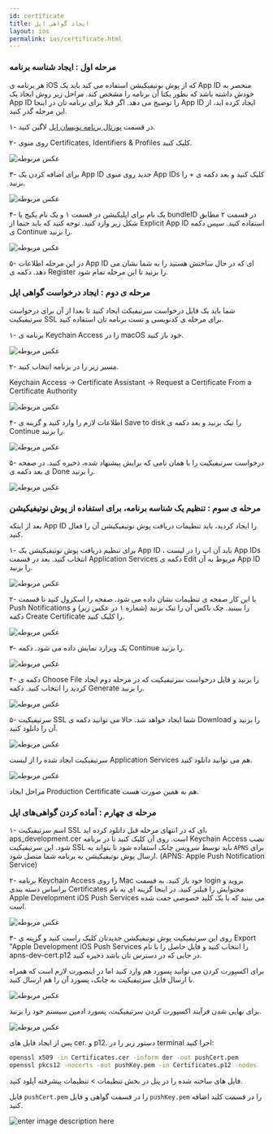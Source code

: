```yaml
---
id: certificate
title: ایجاد گواهی اپل
layout: ios
permalink: ios/certificate.html
---
```

### مرحله اول : ایجاد شناسه برنامه
هر برنامه ی iOS که از پوش نوتیفیکیشن استفاده می کند باید یک App ID منحصر به خودش داشته باشد که بطور یکتا آن برنامه را مشخص کند. مراحل زیر روش ایجاد یک App ID را توضیح می دهد. اگر قبلا برای برنامه تان در اینجا App ID ایجاد کرده اید، از این مرحله گذر کنید.

۱- در قسمت [پورتال برنامه نویسان اپل](https://idmsa.apple.com/IDMSWebAuth/login?appIdKey=891bd3417a7776362562d2197f89480a8547b108fd934911bcbea0110d07f757&path=%2Faccount%2F&rv=1)   لاگین کنید.

۲- روی منوی Certificates, Identifiers & Profiles کلیک کنید.

![عکس مربوطه](http://uupload.ir/files/zvei_selecting_the_module.png.jpg)

۳- برای اضافه کردن یک App ID جدید روی منوی App IDs کلیک کنید و بعد دکمه ی + را بزنید.

![عکس مربوطه](http://bayanbox.ir/view/1490261004272402286/Create-AppID.png.jpg)

۴- یک نام برای اپلیکیشن در قسمت ۱ و یک نام پکیج یا bundleID در قسمت ۲ مطابق شکل زیر وارد کنید. توجه کنید که باید حتما از Explicit App ID استفاده کنید. سپس دکمه ی Continue را بزنید.

![عکس مربوطه](http://uupload.ir/files/0meo_inputing-bundleid.jpg)

۵- در این مرحله اطلاعات App ID ای که در حال ساختش هستید را به شما نشان می دهد. دکمه ی Register را بزنید تا این مرحله تمام شود.

### مرحله ی دوم : ایجاد درخواست گواهی اپل 
شما باید یک فایل درخواست سرتیفیکت ایجاد کنید تا بعدا از آن برای درخواست سرتیفیکیت SSL برای مرحله ی کدنویسی و تست برنامه تان استفاده کنید.

۱- برنامه ی Keychain Access را در macOS خود باز کنید.

![عکس مربوطه](http://bayanbox.ir/view/1779708111711163821/Keychainaccess.png)

۲- مسیر زیر را در برنامه انتخاب کنید.

Keychain Access -> Certificate Assistant -> Request a Certificate From a Certificate Authority

![عکس مربوطه](http://bayanbox.ir/view/7339941578567240303/Request-sert.png)

۴- اطلاعات لازم را وارد کنید و گزینه ی Save to disk را تیک بزنید و بعد دکمه ی Continue را بزنید.

![عکس مربوطه](http://bayanbox.ir/view/3130890332012957922/Savesertdesktope.png)

۵- درخواست سرتیفیکیت را با همان نامی که برایش پیشنهاد شده، ذخیره کنید. در صفحه ی بعد دکمه ی Done را بزنید.

![عکس مربوطه](http://bayanbox.ir/view/3130890332012957922/Savesertdesktope.png)

### مرحله ی سوم : تنظیم یک شناسه برنامه، برای استفاده از پوش نوتیفیکیشن

بعد از اینکه App ID را ایجاد کردید، باید تنظیمات دریافت پوش نوتیفیکیشن آن را فعال کنید.

۱- برای تنظیم دریافت پوش نوتیفیکیشن یک App ID ، باید آن اپ را در لیست App IDs انتخاب کنید. بعد در قسمت Application Services دکمه ی Edit مربوط به آن App ID را بزنید.

![عکس مربوطه](http://bayanbox.ir/view/5680371853899590674/App-settings.png)

۲- با این کار صفحه ی تنظیمات نشان داده می شود. صفحه را اسکرول کنید تا قسمت Push Notifications را ببینید. چک باکس آن را تیک بزنید (شماره ۱ در عکس زیر) و دکمه Create Certificate را کلیک کنید.

![عکس مربوطه](http://bayanbox.ir/view/5128664118357539891/PushNotificationSettings.png)

۳- یک ویزارد نمایش داده می شود. دکمه  Continue را بزنید.

![عکس مربوطه](http://bayanbox.ir/view/8878575710405019872/CSR.png)

۴- دکمه ی Choose File را بزنید و فایل درخواست سرتیفیکیت که در مرحله دوم ایجاد کردید را انتخاب کنید. دکمه Generate را بزنید.

![عکس مربوطه](http://bayanbox.ir/view/7047098200909611658/Generation-certificate.png)

۵- سرتیفیکیت SSL شما ایجاد خواهد شد. حالا می توانید دکمه ی Download را بزنید و آن را دانلود کنید.

![عکس مربوطه](http://uupload.ir/files/hh3n_certificate-is-ready.png.jpeg)

سرتیفیکیت ایجاد شده را از لیست Application Services هم می توانید دانلود کنید.

![عکس مربوطه](http://bayanbox.ir/view/5803013104963660436/DownloadCert.png)

مراحل ایجاد Production Certificate هم به همین صورت هست.

### مرحله ی چهارم : آماده کردن گواهی‌های اپل 

۱- اسم سرتیفیکیت SSL ای که در انتهای مرحله قبل دانلود کرده اید، aps_development.cer است. روی آن کلیک کنید تا در برنامه  Keychain Access نصب شود. این سرتیفیکیت SSL باید توسط سرویس چابک استفاده شود تا بتواند به `APNS` برای ارسال پوش نوتیفیکیشن به برنامه شما متصل شود. (APNS: Apple Push Notification Service)

۲- برنامه  Keychain Access را روی Mac خود باز کنید. به قسمت login بروید و براساس دسته بندی Certificates محتوایش را فیلتر کنید. در اینجا گزینه ای به نام Apple Development iOS Push Services می بینید که با یک کلید خصوصی جفت شده است.

![عکس مربوطه](http://uupload.ir/files/lypn_keychain2.jpg)

۳- روی این سرتیفیکیت پوش نوتیفیکشن جدیدتان کلیک راست کنید و  گزینه ی Export "Apple Development iOS Push Services را انتخاب کنید و فایل حاصل را با نام apns-dev-cert.p12 در جایی که در دسترس تان باشد ذخیره کنید.

برای اکسپورت کردن می توانید پسورد هم وارد کنید اما در اینصورت لازم است که همراه با ارسال فایل سرتیفیکیت به چابک، پسورد آن را هم ارسال کنید.

![عکس مربوطه](http://bayanbox.ir/view/3470455199681879504/Enter-the-password-for-exporting.png)

برای نهایی شدن فرآیند اکسپورت کردن سرتیفیکیت، پسورد ادمین سیستم خود را بزنید.

![عکس مربوطه](http://bayanbox.ir/view/8511862378341283401/File-Enter-your-usual-admin-password.png)


پس از ایجاد فایل های cer. و p12. دستور زیر را در terminal اجرا کنید:

```bash
openssl x509 -in Certificates.cer -inform der -out pushCert.pem
openssl pkcs12 -nocerts -out pushKey.pem -in Certificates.p12 -nodes
```
فایل های ساخته شده را در پنل در بخش تنظیمات > تنظیمات پیشرفته آپلود کنید.

فایل `pushCert.pem` را در قسمت گواهی و فایل `pushKey.pem` را در قسمت کلید اضافه کنید.

![enter image description here](http://uupload.ir/files/yvqd_photo_2017-10-15_12-16-53.jpg)
